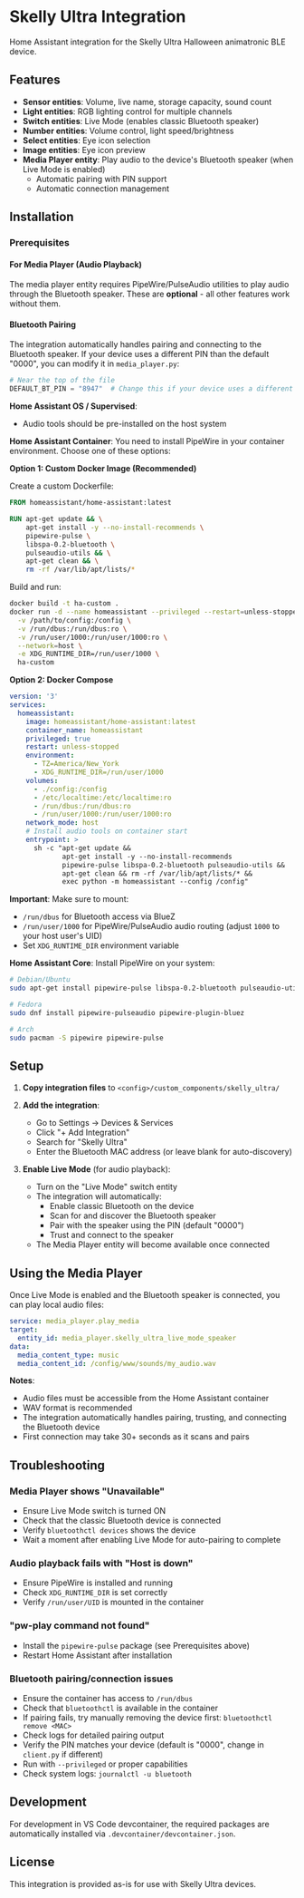 # Skelly Ultra Integration

Home Assistant integration for the Skelly Ultra Halloween animatronic BLE device.

## Features

- **Sensor entities**: Volume, live name, storage capacity, sound count
- **Light entities**: RGB lighting control for multiple channels
- **Switch entities**: Live Mode (enables classic Bluetooth speaker)
- **Number entities**: Volume control, light speed/brightness
- **Select entities**: Eye icon selection
- **Image entities**: Eye icon preview
- **Media Player entity**: Play audio to the device's Bluetooth speaker (when Live Mode is enabled)
  - Automatic pairing with PIN support
  - Automatic connection management

## Installation

### Prerequisites

#### For Media Player (Audio Playback)

The media player entity requires PipeWire/PulseAudio utilities to play audio through the Bluetooth speaker. These are **optional** - all other features work without them.

#### Bluetooth Pairing

The integration automatically handles pairing and connecting to the Bluetooth speaker. If your device uses a different PIN than the default "0000", you can modify it in `media_player.py`:

```python
# Near the top of the file
DEFAULT_BT_PIN = "8947"  # Change this if your device uses a different PIN
```

**Home Assistant OS / Supervised**:
- Audio tools should be pre-installed on the host system

**Home Assistant Container**:
You need to install PipeWire in your container environment. Choose one of these options:

**Option 1: Custom Docker Image (Recommended)**

Create a custom Dockerfile:

```dockerfile
FROM homeassistant/home-assistant:latest

RUN apt-get update && \
    apt-get install -y --no-install-recommends \
    pipewire-pulse \
    libspa-0.2-bluetooth \
    pulseaudio-utils && \
    apt-get clean && \
    rm -rf /var/lib/apt/lists/*
```

Build and run:
```bash
docker build -t ha-custom .
docker run -d --name homeassistant --privileged --restart=unless-stopped \
  -v /path/to/config:/config \
  -v /run/dbus:/run/dbus:ro \
  -v /run/user/1000:/run/user/1000:ro \
  --network=host \
  -e XDG_RUNTIME_DIR=/run/user/1000 \
  ha-custom
```

**Option 2: Docker Compose**

```yaml
version: '3'
services:
  homeassistant:
    image: homeassistant/home-assistant:latest
    container_name: homeassistant
    privileged: true
    restart: unless-stopped
    environment:
      - TZ=America/New_York
      - XDG_RUNTIME_DIR=/run/user/1000
    volumes:
      - ./config:/config
      - /etc/localtime:/etc/localtime:ro
      - /run/dbus:/run/dbus:ro
      - /run/user/1000:/run/user/1000:ro
    network_mode: host
    # Install audio tools on container start
    entrypoint: >
      sh -c "apt-get update &&
             apt-get install -y --no-install-recommends
             pipewire-pulse libspa-0.2-bluetooth pulseaudio-utils &&
             apt-get clean && rm -rf /var/lib/apt/lists/* &&
             exec python -m homeassistant --config /config"
```

**Important**: Make sure to mount:
- `/run/dbus` for Bluetooth access via BlueZ
- `/run/user/1000` for PipeWire/PulseAudio audio routing (adjust `1000` to your host user's UID)
- Set `XDG_RUNTIME_DIR` environment variable

**Home Assistant Core**:
Install PipeWire on your system:

```bash
# Debian/Ubuntu
sudo apt-get install pipewire-pulse libspa-0.2-bluetooth pulseaudio-utils

# Fedora
sudo dnf install pipewire-pulseaudio pipewire-plugin-bluez

# Arch
sudo pacman -S pipewire pipewire-pulse
```

## Setup

1. **Copy integration files** to `<config>/custom_components/skelly_ultra/`

2. **Add the integration**:
   - Go to Settings → Devices & Services
   - Click "+ Add Integration"
   - Search for "Skelly Ultra"
   - Enter the Bluetooth MAC address (or leave blank for auto-discovery)

3. **Enable Live Mode** (for audio playback):
   - Turn on the "Live Mode" switch entity
   - The integration will automatically:
     - Enable classic Bluetooth on the device
     - Scan for and discover the Bluetooth speaker
     - Pair with the speaker using the PIN (default "0000")
     - Trust and connect to the speaker
   - The Media Player entity will become available once connected

## Using the Media Player

Once Live Mode is enabled and the Bluetooth speaker is connected, you can play local audio files:

```yaml
service: media_player.play_media
target:
  entity_id: media_player.skelly_ultra_live_mode_speaker
data:
  media_content_type: music
  media_content_id: /config/www/sounds/my_audio.wav
```

**Notes**:
- Audio files must be accessible from the Home Assistant container
- WAV format is recommended
- The integration automatically handles pairing, trusting, and connecting the Bluetooth device
- First connection may take 30+ seconds as it scans and pairs

## Troubleshooting

### Media Player shows "Unavailable"
- Ensure Live Mode switch is turned ON
- Check that the classic Bluetooth device is connected
- Verify `bluetoothctl devices` shows the device
- Wait a moment after enabling Live Mode for auto-pairing to complete

### Audio playback fails with "Host is down"
- Ensure PipeWire is installed and running
- Check `XDG_RUNTIME_DIR` is set correctly
- Verify `/run/user/UID` is mounted in the container

### "pw-play command not found"
- Install the `pipewire-pulse` package (see Prerequisites above)
- Restart Home Assistant after installation

### Bluetooth pairing/connection issues
- Ensure the container has access to `/run/dbus`
- Check that `bluetoothctl` is available in the container
- If pairing fails, try manually removing the device first: `bluetoothctl remove <MAC>`
- Check logs for detailed pairing output
- Verify the PIN matches your device (default is "0000", change in `client.py` if different)
- Run with `--privileged` or proper capabilities
- Check system logs: `journalctl -u bluetooth`

## Development

For development in VS Code devcontainer, the required packages are automatically installed via `.devcontainer/devcontainer.json`.

## License

This integration is provided as-is for use with Skelly Ultra devices.
